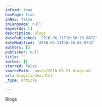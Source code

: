 ```yaml
---
inFeed: true
hasPage: true
inNav: false
inLanguage: null
keywords: []
description: Blogs
datePublished: '2016-06-21T18:50:13.087Z'
dateModified: '2016-06-21T18:50:05.073Z'
authors: []
publisher: null
title: ''
author: []
starred: false
sourcePath: _posts/2016-06-21-blogs.md
url: blogs/index.html
_type: Article

---
```

Blogs